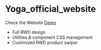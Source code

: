 # Yoga_official_website

Check the Website [Demo](https://vivian1223.github.io/Yoga_official_website/)

* Full RWD design
* Utilities & component CSS management 
* Custimized RWD product swiper

